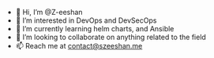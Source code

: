 - 👋 Hi, I’m @Z-eeshan
- 👀 I’m interested in DevOps and DevSecOps
- 🌱 I’m currently learning helm charts, and Ansible
- 💞️ I’m looking to collaborate on anything related to the field
- 📫 Reach me at contact@szeeshan.me

<!---
Z-eeshan/Z-eeshan is a ✨ special ✨ repository because its `README.md` (this file) appears on your GitHub profile.
You can click the Preview link to take a look at your changes.
--->
